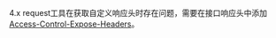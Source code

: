 4.x request工具在获取自定义响应头时存在问题，需要在接口响应头中添加[Access-Control-Expose-Headers](https://developer.mozilla.org/zh-CN/docs/Web/HTTP/Headers/Access-Control-Expose-Headers)。
